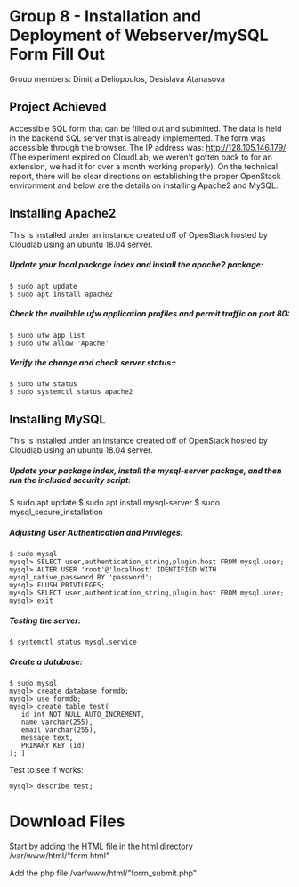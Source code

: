 # Group 8 - Installation and Deployment of Webserver/mySQL Form Fill Out

Group members: Dimitra Deliopoulos, Desislava Atanasova

## Project Achieved
Accessible SQL form that can be filled out and submitted. The data is held in the backend SQL server that is already implemented. 
The form was accessible through the browser. The IP address was: http://128.105.146.179/ (The experiment expired on CloudLab, we weren't gotten back to for an extension, we had it for over a month working properly). On the technical report, there will be clear directions on establishing the proper OpenStack environment and below are the details on installing Apache2 and MySQL.

## Installing Apache2
This is installed under an instance created off of OpenStack hosted by Cloudlab using an ubuntu 18.04 server.

##### Update your local package index and install the apache2 package: 
 ```
 $ sudo apt update
 $ sudo apt install apache2
 ```
##### Check the available ufw application profiles and permit traffic on port 80:
 ```
 $ sudo ufw app list
 $ sudo ufw allow 'Apache'
 ```
##### Verify the change and check server status::
 ```
 $ sudo ufw status
 $ sudo systemctl status apache2
 ```
## Installing MySQL
This is installed under an instance created off of OpenStack hosted by Cloudlab using an ubuntu 18.04 server.

##### Update your package index, install the mysql-server package, and then run the included security script:
 $ sudo apt update
 $ sudo apt install mysql-server
 $ sudo mysql_secure_installation
 
#####  Adjusting User Authentication and Privileges:
 ```
 $ sudo mysql
 mysql> SELECT user,authentication_string,plugin,host FROM mysql.user;
 mysql> ALTER USER 'root'@'localhost' IDENTIFIED WITH mysql_native_password BY 'password';
 mysql> FLUSH PRIVILEGES;
 mysql> SELECT user,authentication_string,plugin,host FROM mysql.user;
 mysql> exit
 ```
  
##### Testing the server:
 ```
 $ systemctl status mysql.service
 ```
##### Create a database:
 ```
 $ sudo mysql
 mysql> create database formdb;
 mysql> use formdb;
 mysql> create table test(
    id int NOT NULL AUTO_INCREMENT,
    name varchar(255),
    email varchar(255),
    message text,
    PRIMARY KEY (id)
 ); ]
 ```
Test to see if works:
 ```
 mysql> describe test; 
 ```
# Download Files
Start by adding the HTML file in the html directory
 /var/www/html/"form.html"
 
Add the php file
 /var/www/html/"form_submit.php"
